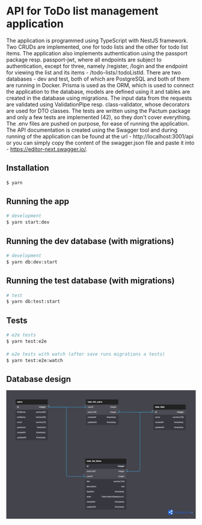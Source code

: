 
# API for ToDo list management application
The application is programmed using TypeScript with NestJS framework. Two CRUDs are implemented, one for todo lists and the other for todo list items. The application also implements authentication using the passport package resp. passport-jwt, where all endpoints are subject to authentication, except for three, namely /register, /login and the endpoint for viewing the list and its items - /todo-lists/:todoListId. There are two databases - dev and test, both of which are PostgreSQL and both of them are running in Docker. Prisma is used as the ORM, which is used to connect the application to the database, models are defined using it and tables are created in the database using migrations. The input data from the requests are validated using ValidationPipe resp. class-validator, whose decorators are used for DTO classes. The tests are written using the Pactum package and only a few tests are implemented (42), so they don't cover everything. The .env files are pushed on purpose, for ease of running the application. The API documentation is created using the Swagger tool and during running of the application can be found at the url - http://localhost:3001/api or you can simply copy the content of the swagger.json file and paste it into - https://editor-next.swagger.io/.


## Installation

```bash
$ yarn
```

## Running the app

```bash
# development
$ yarn start:dev
```

## Running the dev database (with migrations)

```bash
# development
$ yarn db:dev:start
```

## Running the test database (with migrations)

```bash
# test
$ yarn db:test:start
```

## Tests

```bash
# e2e tests
$ yarn test:e2e

# e2e tests with watch (after save runs migrations a tests)
$ yarn test:e2e:watch
```

## Database design

![alt text](https://github.com/adamfagan/todo-app/blob/main/database-design.png?raw=true)